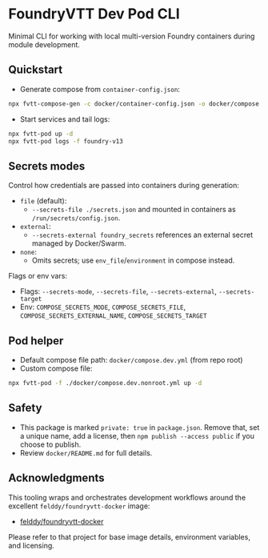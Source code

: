 # FoundryVTT Dev Pod CLI

Minimal CLI for working with local multi-version Foundry containers during module development.

## Quickstart

- Generate compose from `container-config.json`:

```zsh
npx fvtt-compose-gen -c docker/container-config.json -o docker/compose.dev.yml
```

- Start services and tail logs:

```zsh
npx fvtt-pod up -d
npx fvtt-pod logs -f foundry-v13
```

## Secrets modes

Control how credentials are passed into containers during generation:

- `file` (default):
  - `--secrets-file ./secrets.json` and mounted in containers as `/run/secrets/config.json`.
- `external`:
  - `--secrets-external foundry_secrets` references an external secret managed by Docker/Swarm.
- `none`:
  - Omits secrets; use `env_file`/`environment` in compose instead.

Flags or env vars:

- Flags: `--secrets-mode`, `--secrets-file`, `--secrets-external`, `--secrets-target`
- Env: `COMPOSE_SECRETS_MODE`, `COMPOSE_SECRETS_FILE`, `COMPOSE_SECRETS_EXTERNAL_NAME`, `COMPOSE_SECRETS_TARGET`

## Pod helper

- Default compose file path: `docker/compose.dev.yml` (from repo root)
- Custom compose file:

```zsh
npx fvtt-pod -f ./docker/compose.dev.nonroot.yml up -d
```

## Safety

- This package is marked `private: true` in `package.json`. Remove that, set a unique name, add a license, then `npm publish --access public` if you choose to publish.
- Review `docker/README.md` for full details.

## Acknowledgments

This tooling wraps and orchestrates development workflows around the excellent `felddy/foundryvtt-docker` image:

- [felddy/foundryvtt-docker](https://github.com/felddy/foundryvtt-docker)

Please refer to that project for base image details, environment variables, and licensing.
